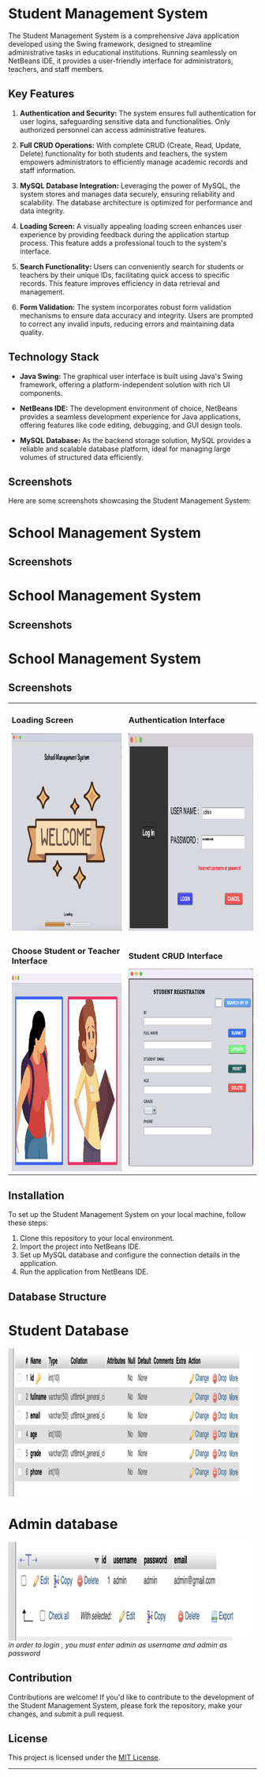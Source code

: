 # Student Management System

The Student Management System is a comprehensive Java application developed using the Swing framework, designed to streamline administrative tasks in educational institutions. Running seamlessly on NetBeans IDE, it provides a user-friendly interface for administrators, teachers, and staff members.

## Key Features

1. **Authentication and Security:** The system ensures full authentication for user logins, safeguarding sensitive data and functionalities. Only authorized personnel can access administrative features.
  
2. **Full CRUD Operations:** With complete CRUD (Create, Read, Update, Delete) functionality for both students and teachers, the system empowers administrators to efficiently manage academic records and staff information.
  
3. **MySQL Database Integration:** Leveraging the power of MySQL, the system stores and manages data securely, ensuring reliability and scalability. The database architecture is optimized for performance and data integrity.
  
4. **Loading Screen:** A visually appealing loading screen enhances user experience by providing feedback during the application startup process. This feature adds a professional touch to the system's interface.
  
5. **Search Functionality:** Users can conveniently search for students or teachers by their unique IDs, facilitating quick access to specific records. This feature improves efficiency in data retrieval and management.
  
6. **Form Validation:** The system incorporates robust form validation mechanisms to ensure data accuracy and integrity. Users are prompted to correct any invalid inputs, reducing errors and maintaining data quality.

## Technology Stack

- **Java Swing:** The graphical user interface is built using Java's Swing framework, offering a platform-independent solution with rich UI components.
  
- **NetBeans IDE:** The development environment of choice, NetBeans provides a seamless development experience for Java applications, offering features like code editing, debugging, and GUI design tools.
  
- **MySQL Database:** As the backend storage solution, MySQL provides a reliable and scalable database platform, ideal for managing large volumes of structured data efficiently.

## Screenshots

Here are some screenshots showcasing the Student Management System:

# School Management System

## Screenshots

# School Management System

## Screenshots


# School Management System

## Screenshots

<table>
  <tr>
    <td>
      <h3>Loading Screen</h3>
      <img src="https://github.com/prabashwara65/SchoolManagementSystem-Dekstop-App/raw/main/loadingScreen.png" alt="Loading Screen" width="500" height="400">
    </td>
    <td>
      <h3>Authentication Interface</h3>
      <img src="https://github.com/prabashwara65/SchoolManagementSystem-Dekstop-App/raw/main/Auth.png" alt="Authentication Interface" width="500" height="400">
    </td>
  </tr>
  <tr>
    <td>
      <h3>Choose Student or Teacher Interface</h3>
      <img src="https://github.com/prabashwara65/SchoolManagementSystem-Dekstop-App/raw/main/ChooseInterface.png" alt="Choose Interface" width="500" height="400">
    </td>
    <td>
      <h3>Student CRUD Interface</h3>
      <img src="https://github.com/prabashwara65/SchoolManagementSystem-Dekstop-App/raw/main/StudentCrud.png" alt="Student CRUD Interface" width="500" height="400">
    </td>
  </tr>
</table>



## Installation

To set up the Student Management System on your local machine, follow these steps:

1. Clone this repository to your local environment.
2. Import the project into NetBeans IDE.
3. Set up MySQL database and configure the connection details in the application.
4. Run the application from NetBeans IDE.

## Database Structure 
# Student Database
<img src="https://github.com/prabashwara65/SchoolManagementSystem-Dekstop-App/blob/main/database-structure.jpeg" alt="Student CRUD database structure " width="1100" height="300" align="center">

# Admin database
<img src="https://github.com/prabashwara65/SchoolManagementSystem-Dekstop-App/blob/main/admindatabase.png" alt="Admin CRUD database structure " width="1100"
height="200" align="center">
*in order to login , you must enter admin as username and admin as password*

## Contribution

Contributions are welcome! If you'd like to contribute to the development of the Student Management System, please fork the repository, make your changes, and submit a pull request.

## License

This project is licensed under the [MIT License](LICENSE).

---
